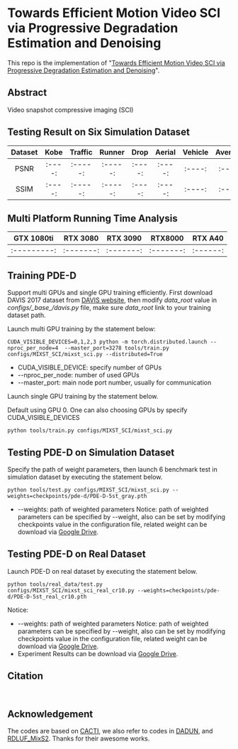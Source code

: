 # Towards Efficient Motion Video SCI via Progressive Degradation Estimation and Denoising
This repo is the implementation of "[Towards Efficient Motion Video SCI via Progressive Degradation Estimation and Denoising]()".
## Abstract
Video snapshot compressive imaging (SCI)

## Testing Result on Six Simulation Dataset
|Dataset|Kobe |Traffic|Runner| Drop  |Aerial|Vehicle|Average|
|:----:|:----:|:----: |:-----:|:----:|:----:|:----:|:----:|
|PSNR  |:----:|:-----:|:-----:|:----:|:----:|:----:|:----:| 
|SSIM  |:----:|:-----:|:-----:|:----:|:----:|:----:|:----:|

## Multi Platform Running Time Analysis 
|GTX 1080ti |RTX 3080 |RTX 3090 | RTX8000 | RTX A40|
|:---------:|:------: |:-------:|:-------:|:------:|
|:---------:|:-------:|:-------:|:-------:|:------:|

## Training PDE-D 
Support multi GPUs and single GPU training efficiently. First download DAVIS 2017 dataset from [DAVIS website](https://davischallenge.org/), then modify *data_root* value in *configs/\_base_/davis.py* file, make sure *data_root* link to your training dataset path.

Launch multi GPU training by the statement below:

```
CUDA_VISIBLE_DEVICES=0,1,2,3 python -m torch.distributed.launch --nproc_per_node=4  --master_port=3278 tools/train.py configs/MIXST_SCI/mixst_sci.py --distributed=True
```
* CUDA_VISIBLE_DEVICE: specify number of GPUs
* --nproc_per_node: number of used GPUs
* --master_port: main node port number, usually for communication

Launch single GPU training by the statement below.

Default using GPU 0. One can also choosing GPUs by specify CUDA_VISIBLE_DEVICES

```
python tools/train.py configs/MIXST_SCI/mixst_sci.py
```

## Testing PDE-D on Simulation Dataset 
Specify the path of weight parameters, then launch 6 benchmark test in simulation dataset by executing the statement below.

```
python tools/test.py configs/MIXST_SCI/mixst_sci.py --weights=checkpoints/pde-d/PDE-D-5st_gray.pth
```
* --weights: path of weighted parameters
  Notice: path of weighted parameters can be specified by --weight, also can be set by modifying checkpoints value in the configuration file, related weight can be download via [Google Drive](https://drive.google.com/drive/folders/1PWsXRfzLKuH0BeqjsLshVnx5JH_BvaHx?usp=sharing).

## Testing PDE-D on Real Dataset 
Launch PDE-D on real dataset by executing the statement below.

```
python tools/real_data/test.py configs/MIXST_SCI/mixst_sci_real_cr10.py --weights=checkpoints/pde-d/PDE-D-5st_real_cr10.pth

```
Notice:

* --weights: path of weighted parameters
  Notice: path of weighted parameters can be specified by --weight, also can be set by modifying checkpoints value in the configuration file, related weight can be download via [Google Drive](https://drive.google.com/drive/folders/1PWsXRfzLKuH0BeqjsLshVnx5JH_BvaHx?usp=sharing).
* Experiment Results can be download via [Google Drive](https://drive.google.com/drive/folders/1AS3tUeAsTxlAguSVwX2Xr2EQ8UO0nXo9?usp=sharing).

## Citation
```


```
## Acknowledgement
The codes are based on [CACTI](https://github.com/ucaswangls/cacti), 
we also refer to codes in [DADUN](https://github.com/Deskew/DADUN.git), 
and [RDLUF_MixS2](https://github.com/ShawnDong98/RDLUF_MixS2). Thanks for their awesome works.
